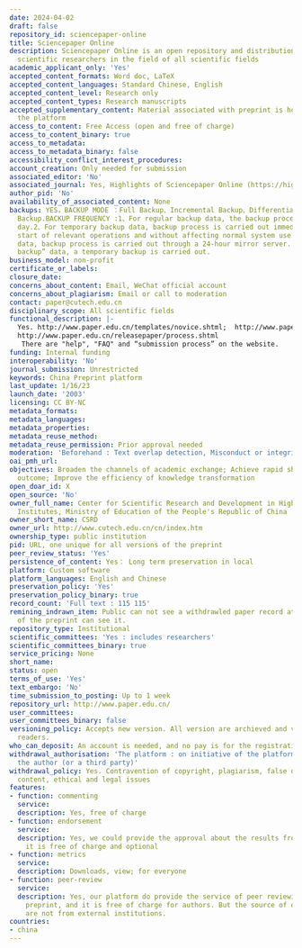 ```yaml
---
date: 2024-04-02
draft: false
repository_id: sciencepaper-online
title: Sciencepaper Online
description: Sciencepaper Online is an open repository and distribution service for
  scientific researchers in the field of all scientific fields
academic_applicant_only: 'Yes'
accepted_content_formats: Word doc, LaTeX
accepted_content_languages: Standard Chinese, English
accepted_content_level: Research only
accepted_content_types: Research manuscripts
accepted_supplementary_content: Material associated with preprint is hosted also by
  the platform
access_to_content: Free Access (open and free of charge)
access_to_content_binary: true
access_to_metadata:
access_to_metadata_binary: false
accessibility_conflict_interest_procedures:
account_creation: Only needed for submission
associated_editor: 'No'
associated_journal: Yes, Highlights of Sciencepaper Online (https://highlights.paper.edu.cn)
author_pid: 'No'
availability_of_associated_content: None
backups: YES，BACKUP MODE ：Full Backup、Incremental Backup、Differential Backup、On-Demand
  Backup.BACKUP FREQUENCY :1、For regular backup data, the backup process starts every
  day.2、For temporary backup data, backup process is carried out immediately before
  start of relevant operations and without affecting normal system use.3、For special
  data, backup process is carried out through a 24-hour mirror server. For the “on-demand
  backup” data, a temporary backup is carried out.
business_model: non-profit
certificate_or_labels:
closure_date:
concerns_about_content: Email, WeChat official account
concerns_about_plagiarism: Email or call to moderation
contact: paper@cutech.edu.cn
disciplinary_scope: All scientific fields
functional_description: |-
  Yes. http://www.paper.edu.cn/templates/novice.shtml;  http://www.paper.edu.cn/templates/problem.shtml；
  http://www.paper.edu.cn/releasepaper/process.shtml
   There are "help", "FAQ" and “submission process” on the website.
funding: Internal funding
interoperability: 'No'
journal_submission: Unrestricted
keywords: China Preprint platform
last_update: 1/16/23
launch_date: '2003'
licensing: CC BY-NC
metadata_formats:
metadata_languages:
metadata_properties:
metadata_reuse_method:
metadata_reuse_permission: Prior approval needed
moderation: 'Beforehand : Text overlap detection, Misconduct or integrity checks'
oai_pmh_url:
objectives: Broaden the channels of academic exchange; Achieve rapid sharing of scholar
  outcome; Improve the efficiency of knowledge transformation
open_doar_id: X
open_source: 'No'
owner_full_name: Center for Scientific Research and Development in High Education
  Institutes, Ministry of Education of the People's Republic of China
owner_short_name: CSRD
owner_url: http://www.cutech.edu.cn/cn/index.htm
ownership_type: public institution
pid: URL, one unique for all versions of the preprint
peer_review_status: 'Yes'
persistence_of_content: Yes： Long term preservation in local
platform: Custom software
platform_languages: English and Chinese
preservation_policy: 'Yes'
preservation_policy_binary: true
record_count: 'Full text : 115 115'
remining_indrawn_item: Public can not see a withdrawled paper record at all. The administer
  of the preprint can see it.
repository_type: Institutional
scientific_committees: 'Yes : includes researchers'
scientific_committees_binary: true
service_pricing: None
short_name:
status: open
terms_of_use: 'Yes'
text_embargo: 'No'
time_submission_to_posting: Up to 1 week
repository_url: http://www.paper.edu.cn/
user_committees:
user_committees_binary: false
versioning_policy: Accepts new version. All version are archieved and visible for
  readers.
who_can_deposit: An account is needed, and no pay is for the registration.
withdrawal_authorisation: 'The platform : on initiative of the platform or asked by
  the author (or a third party)'
withdrawal_policy: Yes. Contravention of copyright, plagiarism, false or inaccurate
  content, ethical and legal issues
features:
- function: commenting
  service:
  description: Yes, free of charge
- function: endorsement
  service:
  description: Yes, we could provide the approval about the results from peer reviewing.
    it is free of charge and optional
- function: metrics
  service:
  description: Downloads, view; for everyone
- function: peer-review
  service:
  description: Yes, our platform do provide the service of peer reviewing for posted
    preprint, and it is free of charge for authors. But the source of our reviewers
    are not from external institutions.
countries:
- china
---
```




